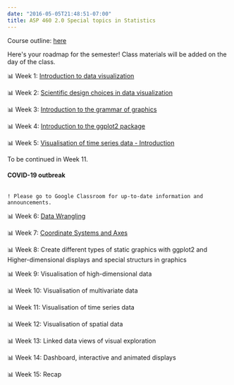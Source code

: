 ```yaml
---
date: "2016-05-05T21:48:51-07:00"
title: ASP 460 2.0 Special topics in Statistics 
---
```


Course outline: [here](/2020ASP46020.pdf)

Here's your roadmap for the semester! Class materials will be added on the day of the class.

 📊 Week 1: [Introduction to data visualization](/slides/lesson1viz.html) 

📊 Week 2: [Scientific design choices in data visualization](/slides/lesson2viz.html)

📊 Week 3: [Introduction to the grammar of graphics](/slides/lesson3viz.html)


📊 Week 4: [Introduction to the ggplot2 package](/slides/lecture4dataviz.html)

📊 Week 5: [Visualisation of time series data - Introduction](/slides/lecture5ts.html)

To be continued in Week 11.

#### COVID-19 outbreak

```difff

! Please go to Google Classroom for up-to-date information and announcements.

```

📊 Week 6: [Data Wrangling](/datawrangling_tutorial.pdf)

📊 Week 7: [Coordinate Systems and Axes](/slides/lecture7.html)

📊 Week 8: Create different types of static graphics with ggplot2 and Higher-dimensional displays and special structurs in graphics

📊 Week 9: Visualisation of high-dimensional data

📊 Week 10: Visualisation of multivariate data

📊 Week 11: Visualisation of time series data

📊 Week 12: Visualisation of spatial data

📊 Week 13: Linked data views of visual exploration

📊 Week 14: Dashboard, interactive and animated displays

📊 Week 15: Recap